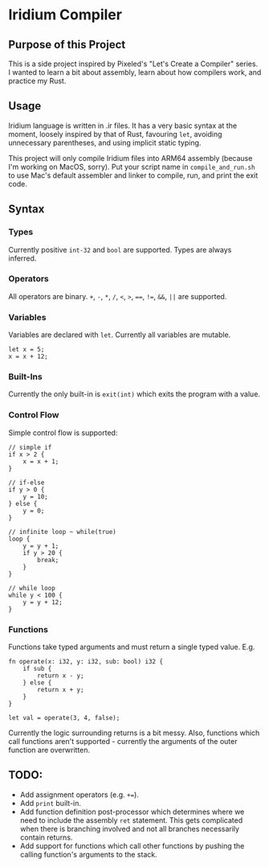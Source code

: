 # Iridium Compiler

## Purpose of this Project

This is a side project inspired by Pixeled's "Let's Create a Compiler" series. I wanted to learn a bit about assembly, learn about how compilers work, and practice my Rust.

## Usage

Iridium language is written in .ir files. It has a very basic syntax at the moment, loosely inspired by that of Rust, favouring `let`, avoiding unnecessary parentheses, and using implicit static typing.

This project will only compile Iridium files into ARM64 assembly (because I'm working on MacOS, sorry). Put your script name in `compile_and_run.sh` to use Mac's default assembler and linker to compile, run, and print the exit code.

## Syntax

### Types

Currently positive `int-32` and `bool` are supported. Types are always inferred.

### Operators

All operators are binary. `+`, `-`, `*`, `/`, `<`, `>`, `==`, `!=`, `&&`, `||` are supported.

### Variables

Variables are declared with `let`. Currently all variables are mutable.

```
let x = 5;
x = x + 12;
```

### Built-Ins

Currently the only built-in is `exit(int)` which exits the program with a value.

### Control Flow

Simple control flow is supported:

```
// simple if
if x > 2 {
    x = x + 1;
}

// if-else
if y > 0 {
    y = 10;
} else {
    y = 0;
}

// infinite loop ~ while(true)
loop {
    y = y + 1;
    if y > 20 {
        break;
    }
}

// while loop
while y < 100 {
    y = y + 12;
}
```

### Functions

Functions take typed arguments and must return a single typed value. E.g.

```
fn operate(x: i32, y: i32, sub: bool) i32 {
    if sub {
        return x - y;
    } else {
        return x + y;
    }
}

let val = operate(3, 4, false);
```

Currently the logic surrounding returns is a bit messy. Also, functions which call functions aren't supported - currently the arguments of the outer function are overwritten.

## TODO:

- Add assignment operators (e.g. `+=`).
- Add `print` built-in.
- Add function definition post-processor which determines where we need to include the assembly `ret` statement. This gets complicated when there is branching involved and not all branches necessarily contain returns.
- Add support for functions which call other functions by pushing the calling function's arguments to the stack.

